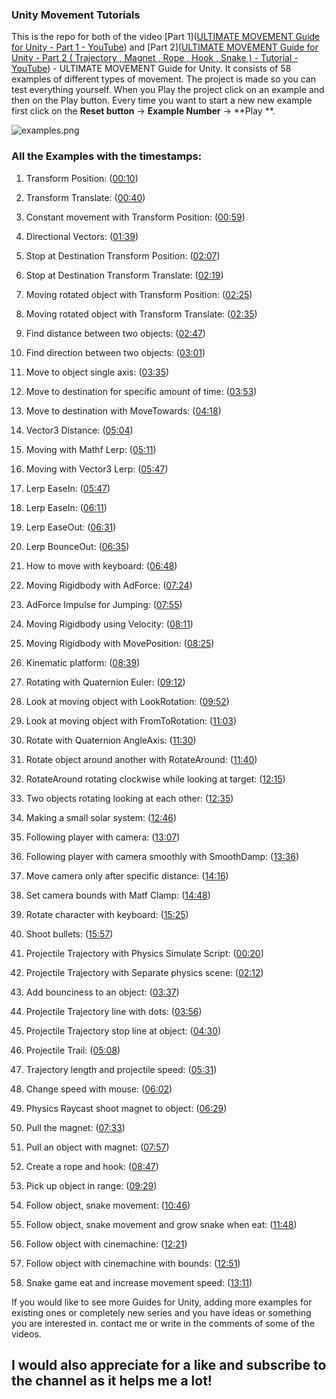 ### Unity Movement Tutorials

This is the repo for both of the video [Part 1]([ULTIMATE MOVEMENT Guide for Unity - Part 1 - YouTube](https://www.youtube.com/watch?v=OHJS44fIDCU)) and [Part 2]([ULTIMATE MOVEMENT Guide for Unity - Part 2 ( Trajectory , Magnet , Rope , Hook , Snake ) - Tutorial - YouTube](https://www.youtube.com/watch?v=pMa7D6uGTcE)) - ULTIMATE MOVEMENT Guide for Unity.  It consists of 58 examples of different types of movement. The project is made so you can test everything yourself. When you Play the project click on an example and then on the Play button. Every time you want to start a new new example first click on the **Reset button** -> **Example Number** -> **Play **.

![examples.png](D:\Projects\Unity\Movement\Movement\screenshots\examples.png)



### All the Examples with the timestamps:

1. Transform Position: ([00:10](https://www.youtube.com/watch?v=OHJS44fIDCU&t=10s))

2. Transform Translate: ([00:40](https://www.youtube.com/watch?v=OHJS44fIDCU&t=40s))

3. Constant movement with Transform Position: ([00:59](https://www.youtube.com/watch?v=OHJS44fIDCU&t=59s))

4. Directional Vectors: ([01:39](https://www.youtube.com/watch?v=OHJS44fIDCU&t=99s))

5. Stop at Destination Transform Position: ([02:07](https://www.youtube.com/watch?v=OHJS44fIDCU&t=127s))

6. Stop at Destination Transform Translate: ([02:19](https://www.youtube.com/watch?v=OHJS44fIDCU&t=139s))

7. Moving rotated object with Transform Position: ([02:25](https://www.youtube.com/watch?v=OHJS44fIDCU&t=145s))

8. Moving rotated object with Transform Translate: ([02:35](https://www.youtube.com/watch?v=OHJS44fIDCU&t=155s))

9. Find distance between two objects: ([02:47](https://www.youtube.com/watch?v=OHJS44fIDCU&t=167s))

10. Find direction between two objects: ([03:01](https://www.youtube.com/watch?v=OHJS44fIDCU&t=181s))

11. Move to object single axis: ([03:35](https://www.youtube.com/watch?v=OHJS44fIDCU&t=215s))

12. Move to destination for specific amount of time: ([03:53](https://www.youtube.com/watch?v=OHJS44fIDCU&t=233s))

13. Move to destination with MoveTowards: ([04:18](https://www.youtube.com/watch?v=OHJS44fIDCU&t=258s))

14. Vector3 Distance: ([05:04](https://www.youtube.com/watch?v=OHJS44fIDCU&t=304s))

15. Moving with Mathf Lerp: ([05:11](https://www.youtube.com/watch?v=OHJS44fIDCU&t=311s))

16. Moving with Vector3 Lerp: ([05:47](https://www.youtube.com/watch?v=OHJS44fIDCU&t=347s))

17. Lerp EaseIn: ([05:47](https://www.youtube.com/watch?v=OHJS44fIDCU&t=347s))

18. Lerp EaseIn: ([06:11](https://www.youtube.com/watch?v=OHJS44fIDCU&t=371s))

19. Lerp EaseOut: ([06:31](https://www.youtube.com/watch?v=OHJS44fIDCU&t=391s))

20. Lerp BounceOut: ([06:35](https://www.youtube.com/watch?v=OHJS44fIDCU&t=395s))

21. How to move with keyboard: ([06:48](https://www.youtube.com/watch?v=OHJS44fIDCU&t=408s))

22. Moving Rigidbody with AdForce: ([07:24](https://www.youtube.com/watch?v=OHJS44fIDCU&t=444s))

23. AdForce Impulse for Jumping: ([07:55](https://www.youtube.com/watch?v=OHJS44fIDCU&t=475s))

24. Moving Rigidbody using Velocity: ([08:11](https://www.youtube.com/watch?v=OHJS44fIDCU&t=491s))

25. Moving Rigidbody with MovePosition: ([08:25](https://www.youtube.com/watch?v=OHJS44fIDCU&t=505s))

26. Kinematic platform: ([08:39](https://www.youtube.com/watch?v=OHJS44fIDCU&t=519s))

27. Rotating with Quaternion Euler: ([09:12](https://www.youtube.com/watch?v=OHJS44fIDCU&t=552s))

28. Look at moving object with LookRotation: ([09:52](https://www.youtube.com/watch?v=OHJS44fIDCU&t=592s))

29. Look at moving object with FromToRotation: ([11:03](https://www.youtube.com/watch?v=OHJS44fIDCU&t=663s))

30. Rotate with Quaternion AngleAxis: ([11:30](https://www.youtube.com/watch?v=OHJS44fIDCU&t=690s))

31. Rotate object around another with RotateAround: ([11:40](https://www.youtube.com/watch?v=OHJS44fIDCU&t=700s))

32. RotateAround rotating clockwise while looking at target: ([12:15](https://www.youtube.com/watch?v=OHJS44fIDCU&t=735s))

33. Two objects rotating looking at each other: ([12:35](https://www.youtube.com/watch?v=OHJS44fIDCU&t=755s))

34. Making a small solar system: ([12:46](https://www.youtube.com/watch?v=OHJS44fIDCU&t=766s))

35. Following player with camera: ([13:07](https://www.youtube.com/watch?v=OHJS44fIDCU&t=787s))

36. Following player with camera smoothly with SmoothDamp: ([13:36](https://www.youtube.com/watch?v=OHJS44fIDCU&t=816s))

37. Move camera only after specific distance: ([14:16](https://www.youtube.com/watch?v=OHJS44fIDCU&t=856s))

38. Set camera bounds with Matf Clamp: ([14:48](https://www.youtube.com/watch?v=OHJS44fIDCU&t=888s))

39. Rotate character with keyboard: ([15:25](https://www.youtube.com/watch?v=OHJS44fIDCU&t=925s))

40. Shoot bullets: ([15:57](https://www.youtube.com/watch?v=OHJS44fIDCU&t=957s))

41. Projectile Trajectory with Physics Simulate Script: ([00:20](https://www.youtube.com/watch?v=pMa7D6uGTcE&t=20s))

42. Projectile Trajectory with Separate physics scene: ([02:12](https://www.youtube.com/watch?v=pMa7D6uGTcE&t=132s))

43. Add bounciness to an object: ([03:37](https://www.youtube.com/watch?v=pMa7D6uGTcE&t=217s))

44. Projectile Trajectory line with dots: ([03:56](https://www.youtube.com/watch?v=pMa7D6uGTcE&t=236s))

45. Projectile Trajectory stop line at object: ([04:30](https://www.youtube.com/watch?v=pMa7D6uGTcE&t=270s))

46. Projectile Trail: ([05:08](https://www.youtube.com/watch?v=pMa7D6uGTcE&t=308s))

47. Trajectory length and projectile speed: ([05:31](https://www.youtube.com/watch?v=pMa7D6uGTcE&t=331s))

48. Change speed with mouse: ([06:02](https://www.youtube.com/watch?v=pMa7D6uGTcE&t=362s))

49. Physics Raycast shoot magnet to object: ([06:29](https://www.youtube.com/watch?v=pMa7D6uGTcE&t=389s))

50. Pull the magnet: ([07:33](https://www.youtube.com/watch?v=pMa7D6uGTcE&t=453s))

51. Pull an object with magnet: ([07:57](https://www.youtube.com/watch?v=pMa7D6uGTcE&t=477s))

52. Create a rope and hook: ([08:47](https://www.youtube.com/watch?v=pMa7D6uGTcE&t=527s))

53. Pick up object in range: ([09:29](https://www.youtube.com/watch?v=pMa7D6uGTcE&t=569s))

54. Follow object, snake movement: ([10:46](https://www.youtube.com/watch?v=pMa7D6uGTcE&t=646s))

55. Follow object, snake movement and grow snake when eat: ([11:48](https://www.youtube.com/watch?v=pMa7D6uGTcE&t=708s))

56. Follow object with cinemachine: ([12:21](https://www.youtube.com/watch?v=pMa7D6uGTcE&t=741s))

57. Follow object with cinemachine with bounds: ([12:51](https://www.youtube.com/watch?v=pMa7D6uGTcE&t=771s))

58. Snake game eat and increase movement speed: ([13:11](https://www.youtube.com/watch?v=pMa7D6uGTcE&t=791s))



If you would like to see more Guides for Unity, adding more examples for existing ones or completely new series and you have ideas or something you are interested in. contact me or write in the comments of some of the videos.  



## I would also appreciate for a like and subscribe to the channel as it helps me a lot!
